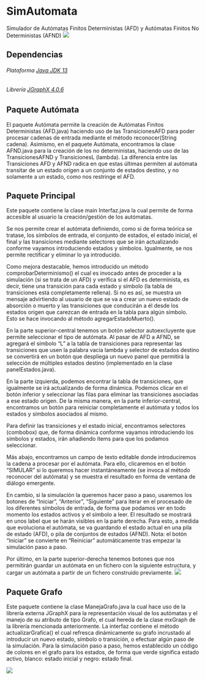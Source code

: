 # SimAutomata
Simulador de Autómatas Finitos Deterministas (AFD) y Autómatas Finitos No Deterministas (AFND) 
![](https://i.gyazo.com/322480c232793c201d06f7cf6b5d9233.png)

## Dependencias
###### Plataforma [Java JDK 13](https://www.oracle.com/technetwork/java/javase/downloads/jdk13-downloads-5672538.html)
###### Librería [JGraphX 4.0.6](https://github.com/jgraph/jgraphx/releases/tag/v4.0.6)

## Paquete Autómata
El paquete Autómata permite la creación de Autómatas Finitos Deterministas (AFD.java) haciendo uso de las TransicionesAFD para poder procesar cadenas de entrada mediante el método reconocer(String cadena).
Asimismo, en el paquete Autómata, encontramos la clase AFND.java para la creación de los no deterministas, haciendo uso de las TransicionesAFND y TransicionesL (lambda).
La diferencia entre las Transiciones AFD y AFND radica en que estas últimas permiten al autómata transitar de un estado origen a un conjunto de estados destino, y no solamente a un estado, como nos restringe el AFD. 

## Paquete Principal
Este paquete contiene la clase main Interfaz.java la cual permite de forma accesible al usuario la creación/gestión de los autómatas.

Se nos permite crear el autómata definiendo, como si de forma teórica se tratase, los símbolos de entrada, el conjunto de estados, el estado inicial, el final y las transiciones mediante selectores que se irán actualizando conforme vayamos introduciendo estados y símbolos. Igualmente, se nos permite rectificar y eliminar lo ya introducido.

Como mejora destacable, hemos introducido un método comprobarDeterminismo() el cual es invocado antes de proceder a la simulación (si se trata de un AFD) y verifica si el AFD es determinista, es decir, tiene una transición para cada estado y símbolo (la tabla de transiciones está completamente rellena). Si no es así, se muestra un mensaje advirtiendo al usuario de que se va a crear un nuevo estado de absorción o muerto y las transiciones que conducirán a él desde los estados origen que carezcan de entrada en la tabla para algún símbolo. Esto se hace invocando al método agregarEstadoMuerto().

En la parte superior-central tenemos un botón selector autoexcluyente que permite seleccionar el tipo de autómata. Al pasar de AFD a AFND, se agregará el símbolo “L” a la tabla de transiciones para representar las transiciones que usen la palabra vacía lambda y selector de estados destino se convertirá en un botón que despliega un nuevo panel que permitirá la selección de múltiples estados destino (implementado en la clase panelEstados.java).

En la parte izquierda, podemos encontrar la tabla de transiciones, que igualmente se irá actualizando de forma dinámica. Podemos clicar en el botón inferior y seleccionar las filas para eliminar las transiciones asociadas a ese estado origen. De la misma manera, en la parte inferior-central, encontramos un botón para reiniciar completamente el autómata y todos los estados y símbolos asociados al mismo.

Para definir las transiciones y el estado inicial, encontramos selectores (combobox) que, de forma dinámica conforme vayamos introduciendo los símbolos y estados, irán añadiendo ítems para que los podamos seleccionar.

Más abajo, encontramos un campo de texto editable donde introduciremos la cadena a procesar por el autómata. Para ello, clicaremos en el botón “SIMULAR” si lo queremos hacer instantáneamente (se invoca al método reconocer del autómata) y se muestra el resultado en forma de ventana de diálogo emergente. 

En cambio, si la simulación la queremos hacer paso a paso, usaremos los botones de “Iniciar”, “Anterior”, “Siguiente” para iterar en el procesado de los diferentes símbolos de entrada, de forma que podamos ver en todo momento los estados activos y el símbolo a leer. El resultado se mostrará en unos label que se harán visibles en la parte derecha.
Para esto, a medida que evoluciona el autómata, se va guardando el estado actual en una pila de estado (AFD), o pila de conjuntos de estados (AFND). 
Nota: el botón “Iniciar” se convierte en “Reiniciar” automáticamente tras empezar la simulación paso a paso.

Por último, en la parte superior-derecha tenemos botones que nos permitirán guardar un autómata en un fichero con la siguiente estructura, y cargar un autómata a partir de un fichero construido previamente.
![](https://gyazo.com/c5f758c84f509992d1518193053ef6df.png)

## Paquete Grafo
Este paquete contiene la clase ManejaGrafo.java la cual hace uso de la librería externa JGraphX para la representación visual de los autómatas y el manejo de su atributo de tipo Grafo, el cual hereda de la clase mxGraph de la librería mencionada anteriormente.
La interfaz contiene el método actualizarGrafica() el cual refresca dinámicamente su grafo incrustado al introducir un nuevo estado, símbolo o transición, o efectuar algún paso de la simulación.
Para la simulación paso a paso, hemos establecido un código de colores en el grafo para los estados, de forma que verde significa estado activo, blanco: estado inicial y negro: estado final.
  
![](https://gyazo.com/774e0880a818f6083fe0e6ebe6144fdc.png)
